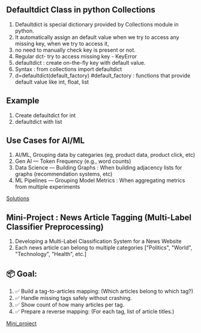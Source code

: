 
## Defaultdict Class in python Collections
1. Defaultdict is special dictionary provided by Collections module in python.
2. It automatically assign an default value when we try to access any missing key, when we try to access it,
3. no need to manually check key is present or not.
4. Regular dct- try to access missing key - KeyError
5. defaultdict : create on-the-fly key with default value.
6. Syntax : from collections import defaultdict
7. d=defaultdict(default_factory)  #default_factory : functions that provide default value like int, float, list

## Example 
1. Create defaultdict for int
2. defaultdict with list 

## Use Cases for AI/ML
1. AI/ML, Grouping data by categaries (eg, product data, product click, etc)
2. Gen AI — Token Frequency (e.g., word counts)
3. Data Science — Building Graphs : When building adjacency lists for graphs (recommendation systems, etc)
4. ML Pipelines — Grouping Model Metrics : When aggregating metrics from multiple experiments

[Solutions](defaultdict_exercise.py)

## Mini-Project : News Article Tagging (Multi-Label Classifier Preprocessing)
1. Developing a Multi-Label Classification System for a News Website
2. Each news article can belong to multiple categories ["Politics", "World", "Technology", "Health", etc.]

## 📦 Goal:
1. ✅ Build a tag-to-articles mapping: (Which articles belong to which tag?)
2. ✅ Handle missing tags safely without crashing.
3. ✅ Show count of how many articles per tag.
4. ✅ Prepare a reverse mapping: (For each tag, list of article titles.)


[Mini_project](mini_project_new_article_tagging.py)